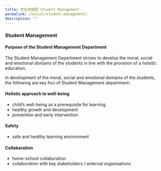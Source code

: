 ```yaml
---
title: 学生领袖团 Student Management
permalink: /social/student-management/
description: ""
---
```


### Student Management

#### Purpose of the Student Management Department

The Student Management Department strives to develop the moral, social and emotional domains of the students in line with the provision of a holistic education.

  

In development of the moral, social and emotional domains of the students, the following are key foci of Student Management department:

#### Holistic approach to well-being

*   child’s well-being as a prerequisite for learning
*   healthy growth and development
*   prevention and early intervention

#### Safety

*   safe and healthy learning environment

#### Collaboration

*   home-school collaboration
*   collaboration with key stakeholders / external organisations
